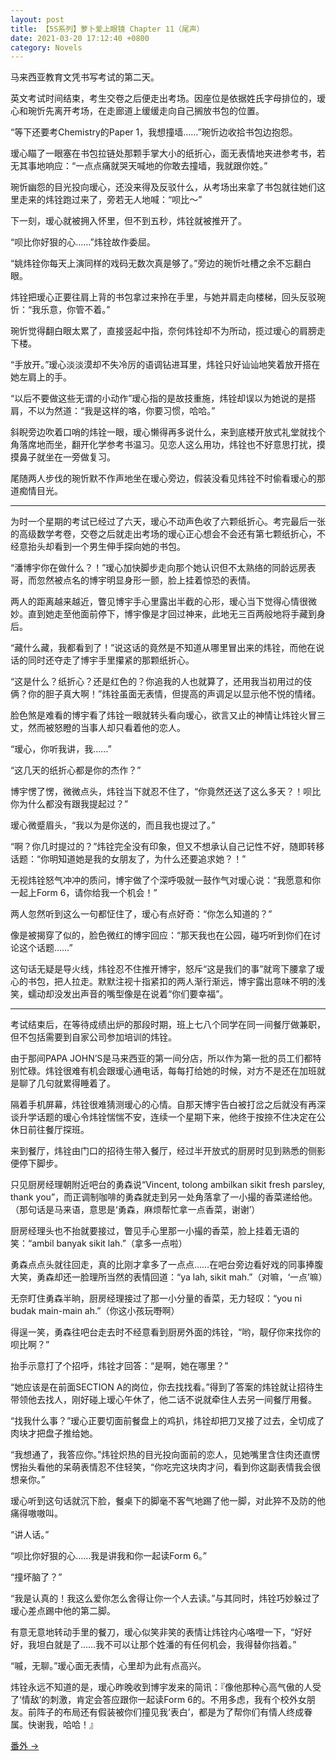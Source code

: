 ```yaml
---
layout: post
title: 【5S系列】萝卜爱上眼镜 Chapter 11（尾声）
date: 2021-03-20 17:12:40 +0800
category: Novels
---
```

马来西亚教育文凭书写考试的第二天。

英文考试时间结束，考生交卷之后便走出考场。因座位是依据姓氏字母排位的，瑷心和琬忻先离开考场，在走廊道上缓缓走向自己搁放书包的位置。

“等下还要考Chemistry的Paper 1，我想撞墙……”琬忻边收拾书包边抱怨。

瑷心瞄了一眼塞在书包拉链处那颗手掌大小的纸折心，面无表情地夹进参考书，若无其事地响应：“一点点痛就哭天喊地的你敢去撞墙，我就跟你姓。”

琬忻幽怨的目光投向瑷心，还没来得及反驳什么，从考场出来拿了书包就往她们这里走来的炜铨跑过来了，旁若无人地喊：“呗比～”

下一刻，瑷心就被拥入怀里，但不到五秒，炜铨就被推开了。

“呗比你好狠的心……”炜铨故作委屈。

“姚炜铨你每天上演同样的戏码无数次真是够了。”旁边的琬忻吐槽之余不忘翻白眼。

炜铨把瑷心正要往肩上背的书包拿过来拎在手里，与她并肩走向楼梯，回头反驳琬忻：“我乐意，你管不着。”

琬忻觉得翻白眼太累了，直接竖起中指，奈何炜铨却不为所动，揽过瑷心的肩膀走下楼。

“手放开。”瑷心淡淡漠却不失冷厉的语调钻进耳里，炜铨只好讪讪地笑着放开搭在她左肩上的手。

“以后不要做这些无谓的小动作”瑷心指的是故技重施，炜铨却误以为她说的是搭肩，不以为然道：“我是这样的咯，你要习惯，哈哈。”

斜睨旁边吹着口哨的炜铨一眼，瑷心懒得再多说什么，来到底楼开放式礼堂就找个角落席地而坐，翻开化学参考书温习。见恋人这么用功，炜铨也不好意思打扰，摸摸鼻子就坐在一旁做复习。

尾随两人步伐的琬忻默不作声地坐在瑷心旁边，假装没看见炜铨不时偷看瑷心的那道痴情目光。

----

为时一个星期的考试已经过了六天，瑷心不动声色收了六颗纸折心。考完最后一张的高级数学考卷，交卷之后就走出考场的瑷心正心想会不会还有第七颗纸折心，不经意抬头却看到一个男生伸手探向她的书包。

“潘博宇你在做什么？！”瑷心加快脚步走向那个她认识但不太熟络的同龄远房表哥，而忽然被点名的博宇明显身形一颤，脸上挂着惊恐的表情。

两人的距离越来越近，瞥见博宇手心里露出半截的心形，瑷心当下觉得心情很微妙。直到她走至他面前停下，博宇像是才回过神来，此地无三百两般地将手藏到身后。

“藏什么藏，我都看到了！”说这话的竟然是不知道从哪里冒出来的炜铨，而他在说话的同时还夺走了博宇手里攥紧的那颗纸折心。

“这是什么？纸折心？还是红色的？你追我的人也就算了，还用我当初用过的伎俩？你的胆子真大啊！”炜铨虽面无表情，但提高的声调足以显示他不悦的情绪。

脸色煞是难看的博宇看了炜铨一眼就转头看向瑷心，欲言又止的神情让炜铨火冒三丈，然而被怒瞪的当事人却只看着他的恋人。

“瑷心，你听我讲，我……”

“这几天的纸折心都是你的杰作？”

博宇愣了愣，微微点头，炜铨当下就忍不住了，“你竟然还送了这么多天？！呗比你为什么都没有跟我提起过？”

瑷心微蹙眉头，“我以为是你送的，而且我也提过了。”

“啊？你几时提过的？”炜铨完全没有印象，但又不想承认自己记性不好，随即转移话题：“你明知道她是我的女朋友了，为什么还要追求她？！”

无视炜铨怒气冲冲的质问，博宇做了个深呼吸就一鼓作气对瑷心说：“我愿意和你一起上Form 6，请你给我一个机会！”

两人忽然听到这么一句都怔住了，瑷心有点好奇：“你怎么知道的？”

像是被揭穿了似的，脸色微红的博宇回应：“那天我也在公园，碰巧听到你们在讨论这个话题……”

这句话无疑是导火线，炜铨忍不住推开博宇，怒斥“这是我们的事”就弯下腰拿了瑷心的书包，把人拉走。默默注视十指紧扣的两人渐行渐远，博宇露出意味不明的浅笑，蠕动却没发出声音的嘴型像是在说着“你们要幸福”。

----

考试结束后，在等待成绩出炉的那段时期，班上七八个同学在同一间餐厅做兼职，但不包括需要到自家公司参加培训的炜铨。

由于那间PAPA JOHN’S是马来西亚的第一间分店，所以作为第一批的员工们都特别忙碌。炜铨很难有机会跟瑷心通电话，每每打给她的时候，对方不是还在加班就是聊了几句就累得睡着了。

隔着手机屏幕，炜铨很难猜测瑷心的心情。自那天博宇告白被打岔之后就没有再深谈升学话题的瑷心令炜铨惴惴不安，连续一个星期下来，他终于按捺不住决定在公休日前往餐厅探班。

来到餐厅，炜铨由门口的招待生带入餐厅，经过半开放式的厨房时见到熟悉的侧影便停下脚步。

只见厨房经理朝附近吧台的勇森说“Vincent, tolong ambilkan sikit fresh parsley, thank you”，而正调制咖啡的勇森就走到另一处角落拿了一小撮的香菜递给他。（那句话是马来语，意思是‘勇森，麻烦帮忙拿一点香菜，谢谢’）

厨房经理头也不抬就要接过，瞥见手心里那一小撮的香菜，脸上挂着无语的笑：“ambil banyak sikit lah.”（拿多一点啦）

勇森点点头就往回走，真的比刚才拿多了一点点……在吧台旁边看好戏的同事捧腹大笑，勇森却还一脸理所当然的表情回道：“ya lah, sikit mah.”（对嘛，‘一点’嘛）

无奈盯住勇森半晌，厨房经理接过了那一小分量的香菜，无力轻叹：“you ni budak main-main ah.”（你这小孩玩嘢啊）

得逞一笑，勇森往吧台走去时不经意看到厨房外面的炜铨，“哟，靓仔你来找你的呗比啊？”

抬手示意打了个招呼，炜铨才回答：“是啊，她在哪里？”

“她应该是在前面SECTION A的岗位，你去找找看。”得到了答案的炜铨就让招待生带领他去找人，刚好碰上瑷心午休了，他二话不说就牵住人去另一间餐厅用餐。

“找我什么事？”瑷心正要切面前餐盘上的鸡扒，炜铨却把刀叉接了过去，全切成了肉块才把盘子推给她。

“我想通了，我答应你。”炜铨炽热的目光投向面前的恋人，见她嘴里含住肉还直愣愣抬头看他的呆萌表情忍不住轻笑，“你吃完这块肉才问，看到你这副表情我会很想亲你。”

瑷心听到这句话就沉下脸，餐桌下的脚毫不客气地踢了他一脚，对此猝不及防的他痛得嗷嗷叫。

“讲人话。”

“呗比你好狠的心……我是讲我和你一起读Form 6。”

“撞坏脑了？”

“我是认真的！我这么爱你怎么舍得让你一个人去读。”与其同时，炜铨巧妙躲过了瑷心差点踢中他的第二脚。

有意无意地转动手里的餐刀，瑷心似笑非笑的表情让炜铨内心咯噔一下，“好好好，我坦白就是了……我不可以让那个姓潘的有任何机会，我得替你挡着。”

“嘁，无聊。”瑷心面无表情，心里却为此有点高兴。

炜铨永远不知道的是，瑷心昨晚收到博宇发来的简讯：『像他那种心高气傲的人受了‘情敌’的刺激，肯定会答应跟你一起读Form 6的。不用多虑，我有个校外女朋友。前阵子的布局还有假装被你们撞见我‘表白’，都是为了帮你们有情人终成眷属。快谢我，哈哈！』

[番外 →](/novels/2021/03/20/in-love-with-a-savage-gf-12.html)
